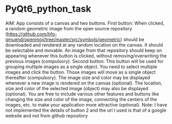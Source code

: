 # PyQt6_python_task
AIM:
App consists of a canvas and two buttons.
First button: When clicked, a random geometric image from the open source repository (https://github.com/hfg-gmuend/openmoji/tree/master/src/symbols/geometric) should be downloaded and rendered at any random location on the canvas. It should be selectable and movable. An image from that repository should keep on appearing whenever this button is clicked, without removing/overwriting the previous images (compulsory).
Second button: This button will be used for grouping multiple images as a single object. You need to select multiple images and click the button. Those images will move as a single object thereafter (compulsory).
The image size and color may be displayed whenever a new image is rendered on the canvas (optional).
The location, size and color of the selected image (object) may also be displayed (optional).
You are free to include various other features and buttons like changing the size and color of the image, connecting the centers of the images, etc. to make your application more attractive (optional).
Note:
I have not implemented the details of button 2 and the url I used is that of a google website and not from github repository
